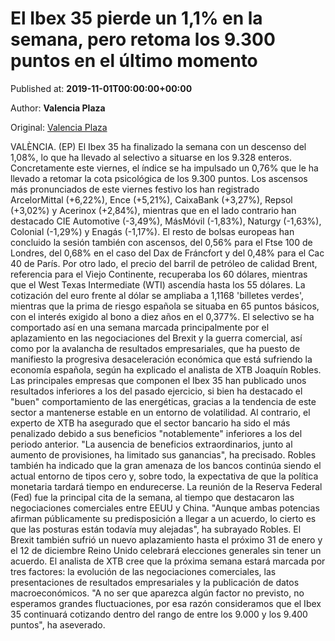 
# El Ibex 35 pierde un 1,1% en la semana, pero retoma los 9.300 puntos en el último momento

Published at: **2019-11-01T00:00:00+00:00**

Author: **Valencia Plaza**

Original: [Valencia Plaza](https://valenciaplaza.com/el-ibex-35-pierde-un-1-1-en-la-semana-pero-retoma-los-9300-puntos-en-el-ultimo-momento)

VALÈNCIA. (EP) El Ibex 35 ha finalizado la semana con un descenso del 1,08%, lo que ha llevado al selectivo a situarse en los 9.328 enteros. Concretamente este viernes, el índice se ha impulsado un 0,76% que le ha llevado a retomar la cota psicológica de los 9.300 puntos.
Los ascensos más pronunciados de este viernes festivo los han registrado ArcelorMittal (+6,22%), Ence (+5,21%), CaixaBank (+3,27%), Repsol (+3,02%) y Acerinox (+2,84%), mientras que en el lado contrario han destacado CIE Automotive (-3,49%), MásMóvil (-1,83%), Naturgy (-1,63%), Colonial (-1,29%) y Enagás (-1,17%).
El resto de bolsas europeas han concluido la sesión también con ascensos, del 0,56% para el Ftse 100 de Londres, del 0,68% en el caso del Dax de Fráncfort y del 0,48% para el Cac 40 de París.
Por otro lado, el precio del barril de petróleo de calidad Brent, referencia para el Viejo Continente, recuperaba los 60 dólares, mientras que el West Texas Intermediate (WTI) ascendía hasta los 55 dólares.
La cotización del euro frente al dólar se ampliaba a 1,1168 'billetes verdes', mientras que la prima de riesgo española se situaba en 65 puntos básicos, con el interés exigido al bono a diez años en el 0,377%.
El selectivo se ha comportado así en una semana marcada principalmente por el aplazamiento en las negociaciones del Brexit y la guerra comercial, así como por la avalancha de resultados empresariales, que ha puesto de manifiesto la progresiva desaceleración económica que está sufriendo la economía española, según ha explicado el analista de XTB Joaquín Robles.
Las principales empresas que componen el Ibex 35 han publicado unos resultados inferiores a los del pasado ejercicio, si bien ha destacado el "buen" comportamiento de las energéticas, gracias a la tendencia de este sector a mantenerse estable en un entorno de volatilidad.
Al contrario, el experto de XTB ha asegurado que el sector bancario ha sido el más penalizado debido a sus beneficios "notablemente" inferiores a los del periodo anterior. "La ausencia de beneficios extraordinarios, junto al aumento de provisiones, ha limitado sus ganancias", ha precisado.
Robles también ha indicado que la gran amenaza de los bancos continúa siendo el actual entorno de tipos cero y, sobre todo, la expectativa de que la política monetaria tardará tiempo en endurecerse.
La reunión de la Reserva Federal (Fed) fue la principal cita de la semana, al tiempo que destacaron las negociaciones comerciales entre EEUU y China. "Aunque ambas potencias afirman públicamente su predisposición a llegar a un acuerdo, lo cierto es que las posturas están todavía muy alejadas", ha subrayado Robles.
El Brexit también sufrió un nuevo aplazamiento hasta el próximo 31 de enero y el 12 de diciembre Reino Unido celebrará elecciones generales sin tener un acuerdo.
El analista de XTB cree que la próxima semana estará marcada por tres factores: la evolución de las negociaciones comerciales, las presentaciones de resultados empresariales y la publicación de datos macroeconómicos.
"A no ser que aparezca algún factor no previsto, no esperamos grandes fluctuaciones, por esa razón consideramos que el Ibex 35 continuará cotizando dentro del rango de entre los 9.000 y los 9.400 puntos", ha aseverado.
